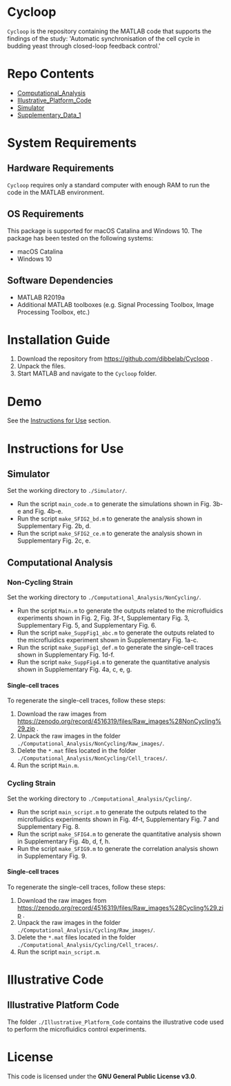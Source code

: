 # Cycloop

`Cycloop` is the repository containing the MATLAB code that supports the findings of the study: 'Automatic synchronisation of the cell cycle in budding yeast through closed-loop feedback control.'


# Repo Contents
+ [Computational_Analysis](./Computational_Analysis)
+ [Illustrative_Platform_Code](./Illustrative_Platform_Code)
+ [Simulator](./Simulator)
+ [Supplementary_Data_1](./Supplementary_Data_1)

# System Requirements
## Hardware Requirements
`Cycloop` requires only a standard computer with enough RAM to run the code in the MATLAB environment.

## OS Requirements
This package is supported for macOS Catalina and Windows 10. The package has been tested on the following systems:
+ macOS Catalina
+ Windows 10


## Software Dependencies
+ MATLAB R2019a
+ Additional MATLAB toolboxes (e.g. Signal Processing Toolbox, Image Processing Toolbox, etc.)

# Installation Guide
1. Download the repository from https://github.com/dibbelab/Cycloop .
2. Unpack the files.
3. Start MATLAB and navigate to the `Cycloop` folder.


# Demo
See the [Instructions for Use](#instructions-for-use) section.

# Instructions for Use
## Simulator
Set the working directory to `./Simulator/`. 

+ Run the script `main_code.m` to generate the simulations shown in Fig. 3b-e and Fig. 4b-e.
+ Run the script `make_SFIG2_bd.m` to generate the analysis shown in Supplementary Fig. 2b, d.
+ Run the script `make_SFIG2_ce.m` to generate the analysis shown in Supplementary Fig. 2c, e.


## Computational Analysis
### Non-Cycling Strain
Set the working directory to `./Computational_Analysis/NonCycling/`.

+ Run the script `Main.m` to generate the outputs related to the microfluidics experiments shown in Fig. 2, Fig. 3f-t, Supplementary Fig. 3, Supplementary Fig. 5, and Supplementary Fig. 6.
+ Run the script `make_SuppFig1_abc.m` to generate the outputs related to the microfluidics experiment shown in Supplementary Fig. 1a-c.
+ Run the script `make_SuppFig1_def.m` to generate the single-cell traces shown in Supplementary Fig. 1d-f.
+ Run the script `make_SuppFig4.m` to generate the quantitative analysis shown in Supplementary Fig. 4a, c, e, g.

#### Single-cell traces
To regenerate the single-cell traces, follow these steps:
1. Download the raw images from https://zenodo.org/record/4516319/files/Raw_images%28NonCycling%29.zip .
2. Unpack the raw images in the folder `./Computational_Analysis/NonCycling/Raw_images/`.
3. Delete the `*.mat` files located in the folder `./Computational_Analysis/NonCycling/Cell_traces/`.
4. Run the script `Main.m`.

### Cycling Strain
Set the working directory to `./Computational_Analysis/Cycling/`.
+ Run the script `main_script.m` to generate the outputs related to the microfluidics experiments shown in Fig. 4f-t, Supplementary Fig. 7 and Supplementary Fig. 8.
+ Run the script `make_SFIG4.m` to generate the quantitative analysis shown in Supplementary Fig. 4b, d, f, h.
+ Run the script `make_SFIG9.m` to generate the correlation analysis shown in Supplementary Fig. 9.

#### Single-cell traces
To regenerate the single-cell traces, follow these steps:
1. Download the raw images from https://zenodo.org/record/4516319/files/Raw_images%28Cycling%29.zip .
2. Unpack the raw images in the folder `./Computational_Analysis/Cycling/Raw_images/`.
3. Delete the `*.mat` files located in the folder `./Computational_Analysis/Cycling/Cell_traces/`.
4. Run the script `main_script.m`.

# Illustrative Code
## Illustrative Platform Code
The folder `./Illustrative_Platform_Code` contains the illustrative code used to perform the microfluidics control experiments.

# License
This code is licensed under the **GNU General Public License v3.0**.
